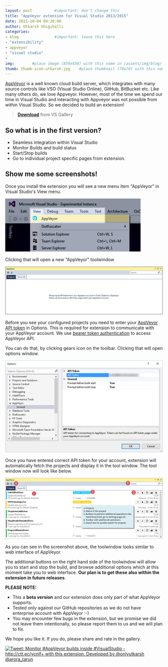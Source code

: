 ```yaml
---
layout: post          #important: don't change this
title: "AppVeyor extension for Visual Studio 2013/2015"
date: 2015-10-04 09:26:00 
author: Utkarsh Shigihalli
categories:
- blog                #important: leave this here
- "extensibility"
- appveyor
- "visual studio"
- 
img:        #place image (850x450) with this name in /assets/img/blog/
thumb: thumb-icon-utkarsh.jpg    #place thumbnail (70x70) with this name in /assets/img/blog/thumbs/
---
```

[AppVeyor](http://www.appveyor.com/) is a well known cloud build server, which integrates with many source controls like VSO (Visual Studio Online), GitHub, BitBucket etc. Like many others do, we love Appveyor. However, most of the time we spend our time in Visual Studio and interacting with Appveyor was not possible from within Visual Studio. So we decided to build an extension!
<!--more-->


> [**Download**](https://visualstudiogallery.msdn.microsoft.com/54fd33fb-cd0e-4b1e-b113-a5ebb17fff20) from VS Gallery

## So what is in the first version? ##
- Seamless integration within Visual Studio
- Monitor Builds and build status
- Start/Stop builds
- Go to individual project specific pages from extension.

## Show me some screenshots! ##
Once you install the extension you will see a new menu item "AppVeyor" in Visual Studio's View menu.

![Alt text](/assets/img/blog/utkarsh/appveyor_view.jpg)

Clicking that will open a new "AppVeyor" toolwindow

![Alt text](/assets/img/blog/utkarsh/appveyor_toolwindow_empty.jpg)

Before you see your configured projects you need to enter your [AppVeyor API token](https://ci.appveyor.com/api-token) in Options. This is required for extension to communicate with your AppVeyor account. We use [bearer token authentication](http://www.appveyor.com/docs/api#authentication) to access AppVeyor API. 

You can do that, by clicking gears icon on the toolbar. Clicking that will open options window.

![Alt text](/assets/img/blog/utkarsh/appveyor_options.jpg)

Once you have entered correct API token for your account, extension will automatically fetch the projects and display it in the tool window. The tool window now will look like below. 

![Alt text](/assets/img/blog/utkarsh/appveyor_toolwindow_full_annotate.jpg)

As you can see in the screenshot above, the toolwindow looks similar to web interface of AppVeyor.

The additional buttons on the right hand side of the toolwindow will allow you to start and stop the build, and browse additional options which at this moment take you to web interface. **Our plan is to get these also within the extension in future releases**.

> 
**PLEASE NOTE:**

- This a **beta version** and our extension does only part of what AppVeyor supports. 
- Tested only against our GitHub repositories as we do not have enterprise account with AppVeyor :-)
- You may encounter few bugs in the extension, but we promise we did not leave them intentionally, so please report them to us and we will plan to fix. 

We hope you like it. If you do, please share and rate in the gallery.

<a href="http://ctt.ec/ycnlf"><img src="http://clicktotweet.com/img/tweet-graphic-4.png" alt="Tweet: Monitor #AppVeyor builds inside #VisualStudio - http://ctt.ec/ycnlf+ with this extension. Developed by @onlyutkarsh @arora_tarun" /></a>
